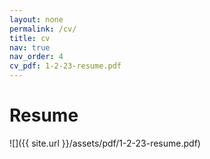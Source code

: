 ```yaml
---
layout: none
permalink: /cv/
title: cv
nav: true
nav_order: 4
cv_pdf: 1-2-23-resume.pdf
---
```


# Resume
![]({{ site.url }}/assets/pdf/1-2-23-resume.pdf)